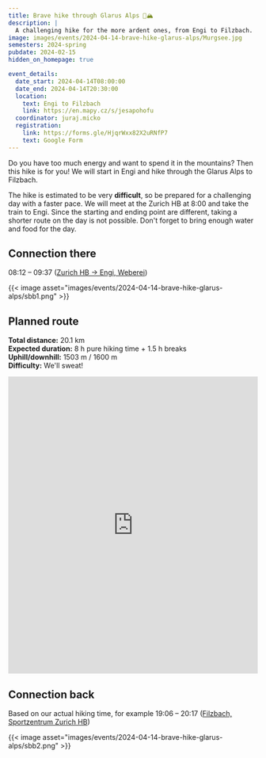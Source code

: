 ```yaml
---
title: Brave hike through Glarus Alps 🥾🏔️
description: |
  A challenging hike for the more ardent ones, from Engi to Filzbach.
image: images/events/2024-04-14-brave-hike-glarus-alps/Murgsee.jpg
semesters: 2024-spring
pubdate: 2024-02-15
hidden_on_homepage: true

event_details:
  date_start: 2024-04-14T08:00:00
  date_end: 2024-04-14T20:30:00
  location:
    text: Engi to Filzbach
    link: https://en.mapy.cz/s/jesapohofu
  coordinator: juraj.micko
  registration:
    link: https://forms.gle/HjqrWxx82X2uRNfP7
    text: Google Form
---
```


Do you have too much energy and want to spend it in the mountains?
Then this hike is for you!
We will start in Engi and hike through the Glarus Alps to Filzbach.

The hike is estimated to be very **difficult**, so be prepared for a challenging day with a faster pace. We will meet at the Zurich HB at 8:00 and take the train to Engi.
Since the starting and ending point are different, taking a shorter route on the day is not possible.
Don't forget to bring enough water and food for the day.

<!--more-->

## Connection there

08:12 – 09:37 ([Zurich HB → Engi, Weberei](https://www.sbb.ch/de?date=%222024-04-14%22&moment=%22DEPARTURE%22&selected_trip=1&stops=%5B%7B%22value%22%3A%228503000%22%2C%22type%22%3A%22ID%22%2C%22label%22%3A%22Z%C3%BCrich%20HB%22%7D%2C%7B%22value%22%3A%228503271%22%2C%22type%22%3A%22ID%22%2C%22label%22%3A%22Engi%2C%20Weberei%22%7D%5D&time=%2207%3A30%22))

{{< image asset="images/events/2024-04-14-brave-hike-glarus-alps/sbb1.png" >}}

## Planned route

**Total distance:** 20.1 km  
**Expected duration:** 8 h pure hiking time + 1.5 h breaks  
**Uphill/downhill:** 1503 m / 1600 m  
**Difficulty:** We'll sweat!

<iframe style="border:none; width: 100%;" src="https://en.frame.mapy.cz/s/jukutarofe" height="600" frameborder="0"></iframe>

## Connection back

Based on our actual hiking time, for example 19:06 – 20:17 ([Filzbach, Sportzentrum  Zurich HB](https://www.sbb.ch/de?date=%222024-04-14%22&moment=%22DEPARTURE%22&selected_trip=3&stops=%5B%7B%22value%22%3A%228509771%22%2C%22type%22%3A%22ID%22%2C%22label%22%3A%22Filzbach%2C%20Sportzentrum%22%7D%2C%7B%22value%22%3A%228503000%22%2C%22type%22%3A%22ID%22%2C%22label%22%3A%22Z%C3%BCrich%20HB%22%7D%5D&time=%2217%3A30%22))

{{< image asset="images/events/2024-04-14-brave-hike-glarus-alps/sbb2.png" >}}
